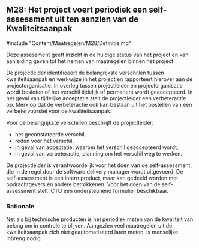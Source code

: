 ## M28: Het project voert periodiek een self-assessment uit ten aanzien van de Kwaliteitsaanpak

#include "Content/Maatregelen/M28/Definitie.md"

Deze assessment geeft inzicht in de huidige status van het project en kan aanleiding geven tot het nemen van maatregelen binnen het project.

De projectleider identificeert de belangrijkste verschillen tussen kwaliteitsaanpak en werkwijze in het project en rapporteert hierover aan de projectorganisatie. In overleg tussen projectleider en projectorganisatie wordt besloten of het verschil tijdelijk of permanent wordt geaccepteerd. In het geval van tijdelijke acceptatie stelt de projectleider een verbeteractie op. Merk op dat de verbeteractie ook kan bestaan uit het opstellen van een verbetervoorstel voor de kwaliteitsaanpak.

Voor de belangrijkste verschillen beschrijft de projectleider:

- het geconstateerde verschil,
- reden voor het verschil,
- in geval van acceptatie; waarom het verschil geaccepteerd wordt,
- in geval van verbeteractie; planning om het verschil weg te werken.

De projectleider is verantwoordelijk voor het doen van de self-assessment, die in de regel door de software delivery manager wordt uitgevoerd. De self-assessment is een intern product, maar kan gedeeld worden met opdrachtgevers en andere betrokkenen. Voor het doen van de self-assessment stelt ICTU een ondersteunend formulier beschikbaar.

### Rationale

Net als bij technische producten is het periodiek meten van de kwaliteit van belang om in controle te blijven. Aangezien veel maatregelen uit de kwaliteitsaanpak zich niet geautomatiseerd laten meten, is menselijke inbreng nodig.
